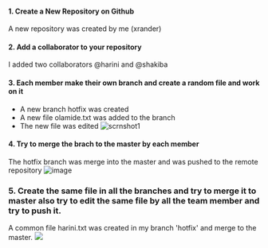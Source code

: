 #### 1.  Create a New Repository on Github
 A new repository was created by me (xrander) <br>

#### 2. Add a collaborator to your repository <br>
I added two collaborators @harini and @shakiba

#### 3. Each member make their own branch and create a random file and work on it <br>
- A new branch hotfix was created
- A new file olamide.txt was added to the branch
- The new file was edited
![scrnshot1](https://lh3.googleusercontent.com/5-bzBjWeFq98wjInORSBdEExxKpqbETe7De6g7EAgM-QiDydPatrPnyzDN2KBbLG6ELlVwLL-U7A76NR-iEI9wgeP9oTCWUZexqDtQ31DRNeM1MPJJaGmaLY30dMxITbx-QV3Tm-YFBLol4MpH6uAdjcEA2wYOeeiHxWQc1hejzO_2X_bd-vFJOWiTjVCvLk86mQxuuOZ2S804UY0-SnRqqWjZN821tQvGRZr4fvtZLXbOTBP_1b2MXWeoaqzIhPcp0DLklIiq6V8VOIMTpsptY4flATV9Uy2j8C4q5gk-H2DMJyMTU7Zp2FTcxnW3en90c5hKw-qB3EQy7u7YayUGse2lsh_ccqLkV8DoFw-RoZ0Cmc__CoVPXp2c9PureG2SxXznK_8gPvHBwrYRKNOWTAVpfGcGtc_8lBDr3Y1jYBuk1CRS3X1TgVwIy6XXI6H8bM8W-02gb9NZPIFS7y25g5Vk91-fIgvL6KjRskevbwXUO5hFPvFf6aBuuTsUiJQ7nIXpyrjq_5Q0imv53uo_orFfV7H-igygH1hek1sDssqpWnOBrVr2Ko5ZcxSS2zEAgN4I3G37cf1ShjQuLb6_Fd31Dh9WEkX-7S1SGUK4vqgg9RvW4_Xpy26ZAKZWj690sKWiT0U1hPHNaBML6Su8CIkRx6Kj3fn4go9LxBSD-XRdfV3XK95ANEdt-TFY6xqe6bIytTgrToJJ_SOLotgROf=w742-h331-no?authuser=2)

#### 4. Try to merge the brach to the master by each member <br>
The hotfix branch was merge into the master and was pushed to the remote repository
![image](https://lh3.googleusercontent.com/vsJaRulaG74MrB0aHYFxPqzrpAr9yQ2mA_3TA9VC1FA8dUFgMFVstRzxiTPXc-CvylUKIt4I29C5jchHpi1MfKYyWVTseWXM-XaI0Irt2PgdIz1x8ZOhj7ILr6NQEGDeXpUfQLQF7L4soCA22nOQMJynxSG2CXwcCgEVQXHIbKlMo2T36HPN9CGZpyCQWus8SN1LwwHYDBCT6sRrOW_3LEe_9C6hFmnruk_VpPC2iFGIzQ5G4biFFEEMQVJR81G1vELdaWjgNBFPQEFTWiSguaLXeUuK-NljXmKZV2J3pB5X5pAlooBmFvDKJr3ZW95StJGcjX0edXZAuBBcXyAIK4m1ijSz8szWqw0Ey5vY6t9iKr4LyENJTtkLU2rG5JKu3pHMMrycdIAisfvpAwg4skxJIgfIWAxrRBmVui2cKcuooIIbWlw26yzuXhPuKG2725PY2XCXPD4B1jdJ426eWDbkc65in7lYtqbh3mwHmi7XhMCeGR1qrFTExE-nOn1sMb8LuoIPJ22f0KCYQkZLK4sgsfJyRK4-GRNRA3B_pNdTssTvtcK6IFqoFumdWc_NznxdEJqYpBKgUI5wQvQeqNEl8IgdjhcMQNoWgcYsGN6vwqM2ojhnM9_F52VBC40Eveozma0CsROEPy9eLEUQ1NsGV8PBMRr3CjmInAskmpiypGU8IjpmhRBWrxxmxn64xmF1aIZ9KQvrSGdSgnHE_tRf=w729-h572-no?authuser=2)

### 5. Create the same file in all the branches and try to merge it to master also try to edit the same file by all the team member and try to push it.<br>
A common file harini.txt was created in my branch 'hotfix' and merge to the master.
<img src = 'https://lh3.googleusercontent.com/Zg-4X1ns7qTrGh64KrUG1VGT11o5ICxeoHSTjitSt_VZwigQb6hJdRkTYzPL4CCeM2ufSx7dXUpILs9mo8UgDCusWTXdgODKoQRE-fPXV7sqZmjADnPAWzJMhLjzX52itds-aHS2WPOaAMtCAOxqn-pD4Pv00J4NlaiQgog7cimz93gBAm-Ovo5XE82zDw9HY-80yc4mYHxP1vVi4oUL5AQv6iE9pL7F-mYQQwl07tPXwCMrru1kIlKJ826_6aJphIevFSMp0aAWAxiQRv3k__TNjVKAXuQ-2xCyadYial2ieMpxbGGvlcTwxfBrDB2VHCejbmsUlrlejdOSnarKMqc7QSHm4Ric95nWpqnqhS77kaljFKJX30iWxZ3NJAsDmAVH3_w7z_9GHiTbfBCqItLN8oJmRwMugLvtVRBQ9LpXNSHiRr0ueAKBPVJSydwISkhf5NyvIedYxEwk-Jq6VolzqJbybsSE5kQr-VDHzeI7br9GllKe9AJ4j4K8_7eV7db-_MvwrVh9-NGuOW__kfOkLz6E8X3Pk0krcXbbtr4rhT0D7UgNhwK3erkg_stfrnyFLSh6ku1SWAkTq8n3TwucbdullT7vNjY1FI6tsVepbKo1rMWwbE2tyPs2pbI96uMgrUHd_QpUbDn3gKhpPBMXUw40go8AJlLXiwarrV-mTIlb-6gwZe8ck3fBmXeH96jTzxHjYd-JFetbhK6k0t8O=w731-h671-no?authuser=2'>

